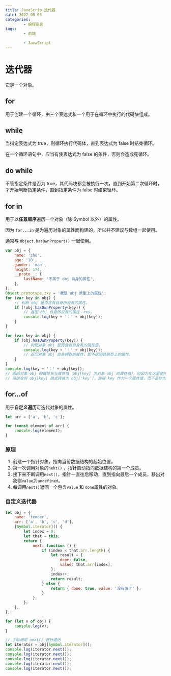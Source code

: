 ```yaml
---
title: JavaScrip 迭代器
date: 2022-05-03
categories:
        - 编程语言
tags:
        - 前端

        - JavaScript
---
```


# 迭代器

它是一个对象。

## for

用于创建一个循环，由三个表达式和一个用于在循环中执行的代码块组成。

## while

当指定表达式为 true，则循环执行代码体，直到表达式为 false 时结束循环。

在一个循环语句中，应当有使表达式为 false 的条件，否则会造成死循环。

## do while

不管指定条件是否为 true，其代码块都会被执行一次，直到开始第二次循环时，才开始判断指定条件，直到指定条件为 false 时结束循环。

## for in

用于以**任意顺序**遍历一个对象（除 Symbol 以外）的属性。

因为 `for...in` 是为遍历对象的属性而构建的，所以并不建议与数组一起使用。

通常与 `Object.hasOwnPropert()` 一起使用。

```JavaScript
var obj = {
	name: 'zhu',
	age: '18',
	gander: 'man',
	height: 174,
	__proto__: {
		lastName: '不属于 obj 自身的属性',
	},
};
Object.prototype.zxy = '我是 obj 原型上的属性';
for (var key in obj) {
	// 判断 obj 是否含有自身所没有的属性。
	if (!obj.hasOwnProperty(key)) {
		// 返回 obj 自身所没有的属性：zxy。
		console.log(key + '：' + obj[key]);
	}
}

```

```JavaScript
for (var key in obj) {
	if (obj.hasOwnProperty(key)) {
		// 判断对象 obj 是否含有自身有的属性值。
		console.log(key + '：' + obj[key]);
		// 返回对象 obj 自身拥有的属性，即不返回其原型上的属性。
	}
}
console.log(key + '：' + obj[key]);
// 返回对象 obj 的属性名与属性值（obj[key] 为对象 obj 的属性值），但因为在这里使用了 obj.key，
// 系统会将 obj[key] 隐式转换为 obj['key']，使得 key 作为一个属性值，而不是作为一个变量。
```

## for...of

用于**自定义遍历**可迭代对象的属性。

```js
let arr = ['a', 'b', 'c'];

for (const element of arr) {
	console.log(element);
}
```

### 原理

1. 创建一个指针对象，指向当前数据结构的起始位置。
2. 第一次调用对象的`nekt()` ，指针自动指向数据结构的第一个成员。
3. 接下来不断调用`next()`，指针一直往后移动，直到指向最后一个成员，移出对象则`value`为`undefined`。
4. 每调用`next()`返回一个包含`value` 和 `done`属性的对象。

### 自定义迭代器

```js
let obj = {
	name: 'tender',
	arr: ['a', 'b', 'c', 'd'],
	[Symbol.iterator]() {
		let index = 0;
		let that = this;
		return {
			next: function () {
				if (index < that.arr.length) {
					let result = {
						done: false,
						value: that.arr[index],
					};
					index++;
					return result;
				} else {
					return { done: true, value: '没有值了' };
				}
			},
		};
	},
};

for (let v of obj) {
	console.log(v);
}

// 手动调用 next() 进行遍历
let iterator = obj[Symbol.iterator]();
console.log(iterator.next());
console.log(iterator.next());
console.log(iterator.next());
console.log(iterator.next());
console.log(iterator.next());
```
